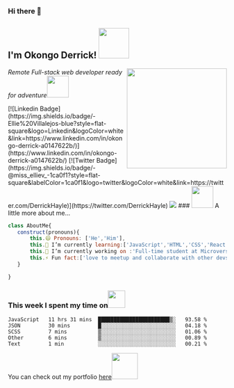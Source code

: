 ### Hi there 👋

<h2>  I'm Okongo Derrick! <img src="https://media.giphy.com/media/26Fxy3Iz1ari8oytO/giphy.gif" width="70"></h2>
<img align='right' src="https://media.giphy.com/media/dWxO36Jzd6bTSt5dIY/giphy.gif" width="230">
<p><em>Remote Full-stack web developer ready for adventure</em><img src="https://media.giphy.com/media/XGma2iRIHTKkwqRkFl/giphy.gif" width="50"></p>
[![Linkedin Badge](https://img.shields.io/badge/-Ellie%20Villalejos-blue?style=flat-square&logo=Linkedin&logoColor=white&link=https://www.linkedin.com/in/okongo-derrick-a0147622b/)](https://www.linkedin.com/in/okongo-derrick-a0147622b/)
[![Twitter Badge](https://img.shields.io/badge/-@miss_elliev_-1ca0f1?style=flat-square&labelColor=1ca0f1&logo=twitter&logoColor=white&link=https://twitter.com/DerrickHayle)](https://twitter.com/DerrickHayle)

<!-- <div style="width:100%;height:0;padding-bottom:100%;position:relative;"><iframe src="https://giphy.com/embed/3o85xEynp8JtHa05sA" width="100%" height="100%" style="position:absolute" frameBorder="0" class="giphy-embed" allowFullScreen></iframe></div><p><a href="https://giphy.com/gifs/redbull-3o85xEynp8JtHa05sA">via GIPHY</a></p> -->

<img src="https://giphy.com/embed/3o85xEynp8JtHa05sA">
### <img src="https://media.giphy.com/media/kbVuid1Ak3uEHJUMVO/giphy.gif" width="50"> A little more about me...  
 
 ```javascript 
 class AboutMe{
    construct(pronouns){
        this.😄 Pronouns: ['He','Him'],
        this.🌱 I’m currently learning:['JavaScript','HTML','CSS','React','Bootstrap','saas'],
        this.🔭 I’m currently working on :'Full-time student at Microverse',
        this.⚡ Fun fact:['love to meetup and collaborate with other devs'],        
    }

}

````
### This week I spent my time on<img src="https://media.giphy.com/media/SvQzkTQb3ZwKcj1QTO/giphy.gif" width="40">

```text
JavaScript   11 hrs 31 mins  ███████████████████████▒░   93.58 %
JSON         30 mins         █░░░░░░░░░░░░░░░░░░░░░░░░   04.18 %
SCSS         7 mins          ▒░░░░░░░░░░░░░░░░░░░░░░░░   01.06 %
Other        6 mins          ▒░░░░░░░░░░░░░░░░░░░░░░░░   00.89 %
Text         1 min           ░░░░░░░░░░░░░░░░░░░░░░░░░   00.21 %
````

<p>You can check out my portfolio <a href="https://derrick1451.github.io/Mobile-Portfolio/">here</a><img src="https://media.giphy.com/media/cKPse5DZaptID3YAMK/giphy.gif" width="60"></p>
